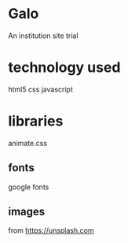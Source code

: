 # Galo
An institution site trial
# technology used
html5
css
javascript
# libraries
animate.css
## fonts
google fonts
## images
from https://unsplash.com

